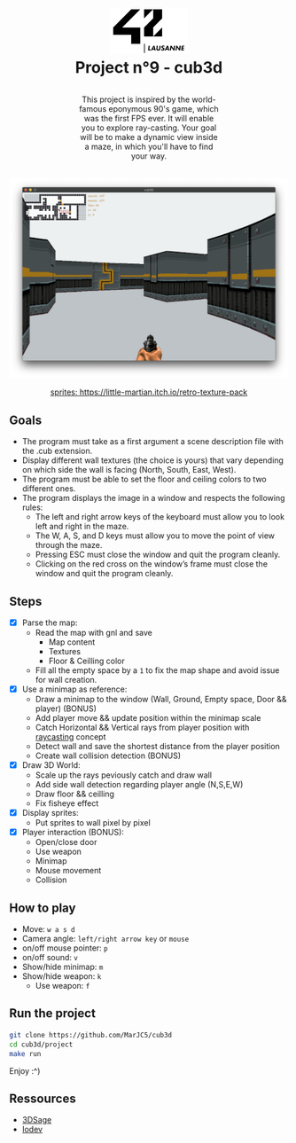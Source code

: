 <h1 align="center" style="text-align: center">
    <img alt="42Lausanne" title="42Lausanne" src="https://github.com/MarJC5/42/blob/main/42_logo.svg" width="140"> </br>
    Project n°9 - cub3d
    <h4 align="center" style="width: 50%; margin: 2rem auto; font-weight: normal; text-align: center"> 
     This project is inspired by the world-famous eponymous 90's game, which was the first FPS ever. It will enable you to explore ray-casting. Your goal will be to make a dynamic view inside a maze, in which you'll have to find your way.
    </h4>
</h1>

<a href="https://little-martian.itch.io/retro-texture-pack">
  <p align="center">
    <img src="./doc/img/screenshot.png" alt="sprites: https://little-martian.itch.io/ - @little-martian"/>
  </p`>
  <p align="center">sprites: https://little-martian.itch.io/retro-texture-pack</p>
</a>

## Goals

- The program must take as a first argument a scene description file with the .cub
  extension.
- Display different wall textures (the choice is yours) that vary depending on which
  side the wall is facing (North, South, East, West).
- The program must be able to set the floor and ceiling colors to two different ones.
- The program displays the image in a window and respects the following rules:
  - The left and right arrow keys of the keyboard must allow you to look left and
  right in the maze.
  - The W, A, S, and D keys must allow you to move the point of view through
  the maze.
  - Pressing ESC must close the window and quit the program cleanly.
  - Clicking on the red cross on the window’s frame must close the window and
  quit the program cleanly.

## Steps
- [x] Parse the map:
  - Read the map with gnl and save
    - Map content
    - Textures
    - Floor & Ceilling color
  - Fill all the empty space by a ``1`` to fix the map shape and avoid issue for wall creation.
- [x] Use a minimap as reference:
  - Draw a minimap to the window (Wall, Ground, Empty space, Door && player) (BONUS)
  - Add player move && update position within the minimap scale
  - Catch Horizontal && Vertical rays from player position with [raycasting](https://en.wikipedia.org/wiki/Ray_casting) concept
  - Detect wall and save the shortest distance from the player position
  - Create wall collision detection (BONUS)
- [x] Draw 3D World:
  - Scale up the rays peviously catch and draw wall
  - Add side wall detection regarding player angle (N,S,E,W)
  - Draw floor && ceilling
  - Fix fisheye effect
- [x] Display sprites:
  - Put sprites to wall pixel by pixel
- [x] Player interaction (BONUS):
  - Open/close door
  - Use weapon
  - Minimap
  - Mouse movement
  - Collision

## How to play

- Move: ``w a s d``
- Camera angle: ``left/right arrow key`` or ``mouse``
- on/off mouse pointer: ``p``
- on/off sound: ``v``
- Show/hide minimap: ``m``
- Show/hide weapon: ``k``
    - Use weapon: ``f``

## Run the project

```bash
git clone https://github.com/MarJC5/cub3d
cd cub3d/project
make run
```

Enjoy :^)
  
## Ressources
  - [3DSage](https://www.youtube.com/c/3DSage/featured)
  - [lodev](https://lodev.org/cgtutor/raycasting.html)

